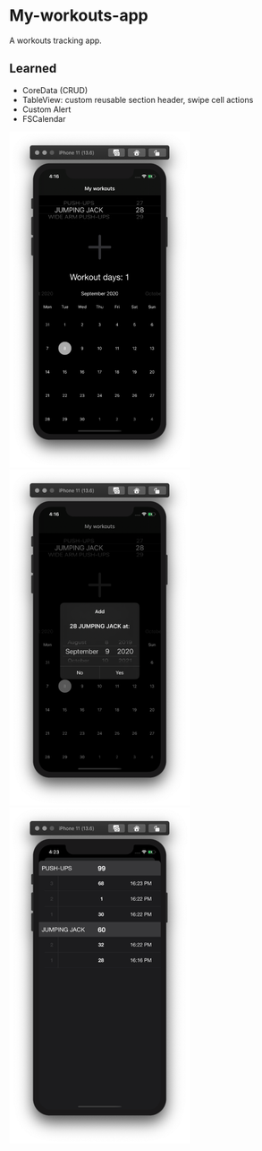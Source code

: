 # My-workouts-app

A workouts tracking app.

## Learned

* CoreData (CRUD)
* TableView: custom reusable section header, swipe cell actions
* Custom Alert
* FSCalendar

<p>
<img src="Documentation/1.png" height="600px">
<img src="Documentation/2.png" height="600px">
<img src="Documentation/3.png" height="600px">
</p>
